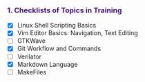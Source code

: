 ### <span style="color:rgb(62, 20, 113);">1. Checklists of Topics in Training</span>

- [x] Linux Shell Scripting Basics
- [x] Vim Editor Basics: Navigation, Text Editing
- [ ] GTKWave
- [x] Git Workflow and Commands
- [ ] Verilator
- [x] Markdown Language
- [ ] MakeFiles
